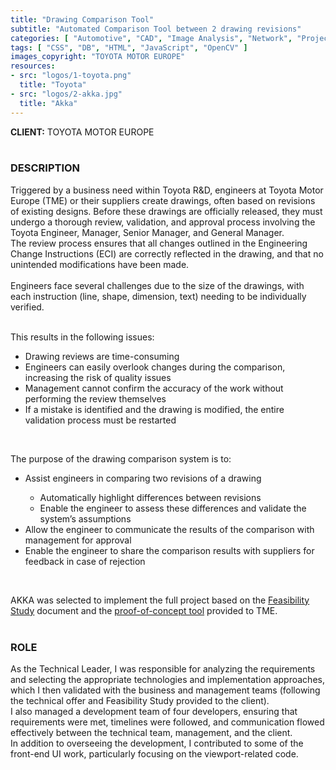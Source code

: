 ```yaml
---
title: "Drawing Comparison Tool"
subtitle: "Automated Comparison Tool between 2 drawing revisions"
categories: [ "Automotive", "CAD", "Image Analysis", "Network", "Project Management", "R&D", "Team Management", "Web" ]
tags: [ "CSS", "DB", "HTML", "JavaScript", "OpenCV" ]
images_copyright: "TOYOTA MOTOR EUROPE"
resources:
- src: "logos/1-toyota.png"
  title: "Toyota"
- src: "logos/2-akka.jpg"
  title: "Akka"
---
```


<b>CLIENT:</b> TOYOTA MOTOR EUROPE<br>
<br>

<h3>DESCRIPTION</h3>
Triggered by a business need within Toyota R&D, engineers at Toyota Motor Europe (TME) or their suppliers create drawings, often based on revisions of existing designs. Before these drawings are officially released, they must undergo a thorough review, validation, and approval process involving the Toyota Engineer, Manager, Senior Manager, and General Manager.<br>
The review process ensures that all changes outlined in the Engineering Change Instructions (ECI) are correctly reflected in the drawing, and that no unintended modifications have been made.<br>
<br>
Engineers face several challenges due to the size of the drawings, with each instruction (line, shape, dimension, text) needing to be individually verified.<br>
<br>

This results in the following issues:<br>
<ul>
<li>Drawing reviews are time-consuming</li>
<li>Engineers can easily overlook changes during the comparison, increasing the risk of quality issues</li>
<li>Management cannot confirm the accuracy of the work without performing the review themselves</li>
<li>If a mistake is identified and the drawing is modified, the entire validation process must be restarted</li>
</ul>
<br>

The purpose of the drawing comparison system is to:<br>
<ul>
<li>Assist engineers in comparing two revisions of a drawing</li>
    <ul>
    <li>Automatically highlight differences between revisions</li>
    <li>Enable the engineer to assess these differences and validate the system’s assumptions</li>
    </ul>
<li>Allow the engineer to communicate the results of the comparison with management for approval</li>
<li>Enable the engineer to share the comparison results with suppliers for feedback in case of rejection</li>
</ul>
<br>

AKKA was selected to implement the full project based on the <a href="/pro/akka/dct-feasibility">Feasibility Study</a> document and the <a href="/pro/akka/dct-poc">proof-of-concept tool</a> provided to TME.<br>
<br>

<h3>ROLE</h3>
As the Technical Leader, I was responsible for analyzing the requirements and selecting the appropriate technologies and implementation approaches, which I then validated with the business and management teams (following the technical offer and Feasibility Study provided to the client).<br>
I also managed a development team of four developers, ensuring that requirements were met, timelines were followed, and communication flowed effectively between the technical team, management, and the client.<br>
In addition to overseeing the development, I contributed to some of the front-end UI work, particularly focusing on the viewport-related code.<br>
